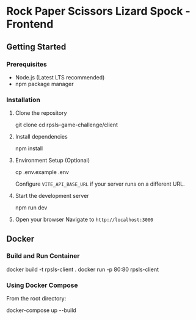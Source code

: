 # Rock Paper Scissors Lizard Spock - Frontend

## Getting Started

### Prerequisites

- Node.js (Latest LTS recommended)
- npm package manager

### Installation

1. Clone the repository

   git clone <repository-url>
   cd rpsls-game-challenge/client

2. Install dependencies

   npm install

3. Environment Setup (Optional)

   cp .env.example .env

   Configure `VITE_API_BASE_URL` if your server runs on a different URL.

4. Start the development server

   npm run dev

5. Open your browser
   Navigate to `http://localhost:3000`

## Docker

### Build and Run Container

docker build -t rpsls-client .
docker run -p 80:80 rpsls-client

### Using Docker Compose

From the root directory:

docker-compose up --build

